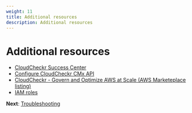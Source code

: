 ```yaml
---
weight: 11
title: Additional resources
description: Additional resources
---
```

# Additional resources

* [CloudCheckr Success Center](https://success.cloudcheckr.com/)
* [Configure CloudCheckr CMx API](https://success.cloudcheckr.com/article/93urirlmng-cloudcheckr-cmx-api)
* [CloudCheckr - Govern and Optimize AWS at Scale (AWS Marketeplace listing)](https://aws.amazon.com/marketplace/pp/prodview-s3pimhbls2qpm)
* [IAM roles](https://docs.aws.amazon.com/IAM/latest/UserGuide/id_roles.html)

**Next**: [Troubleshooting](/troubleshooting/index.html)
